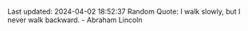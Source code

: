 Last updated: 2024-04-02 18:52:37
Random Quote: I walk slowly, but I never walk backward. - Abraham Lincoln